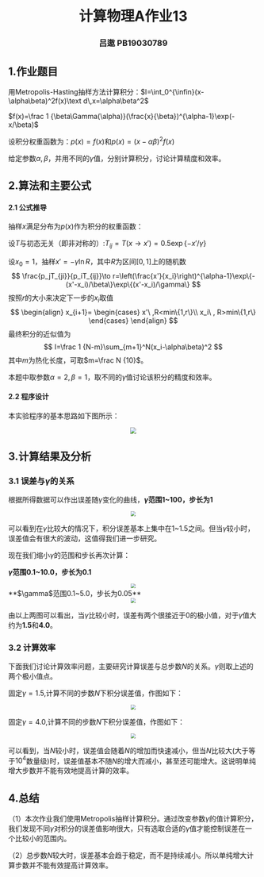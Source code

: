 <h1 align = 'center'>计算物理A作业13</h1>

<h3 align = 'center'>吕遨 PB19030789</h3>

## 1.作业题目

用Metropolis-Hasting抽样方法计算积分：$I=\int_0^{\infin}(x-\alpha\beta)^2f(x)\text d\,x=\alpha\beta^2$

$f(x)=\frac 1 {\beta\Gamma(\alpha)}(\frac{x}{\beta})^{\alpha-1}\exp(-x/\beta)$

设积分权重函数为：$p(x)=f(x)$和$p(x)=(x-\alpha\beta)^2f(x)$

给定参数$\alpha,\beta$，并用不同的$\gamma$值，分别计算积分，讨论计算精度和效率。



## 2.算法和主要公式

#### 2.1 公式推导

抽样$x$满足分布为$p(x)$作为积分的权重函数：

设$T$与初态无关（即非对称的）:$T_{ij}=T(x\to x')=0.5\exp\{-x'/\gamma\}$

设$x_0=1$，抽样$x'=-\gamma\ln R$，其中$R$为区间$[0,1]$上的随机数
$$
\frac{p_jT_{ji}}{p_iT_{ij}}\to r=\left(\frac{x'}{x_i}\right)^{\alpha-1}\exp\{-(x'-x_i)/\beta\}\exp\{(x'-x_i)/\gamma\}
$$
按照$r$的大小来决定下一步的$x_i$取值
$$
\begin{align}
x_{i+1}=
\begin{cases}
x'\ ,R<min\{1,r\}\\
x_i\ , R>min\{1,r\}
\end{cases}
\end{align}
$$
最终积分的近似值为
$$
I=\frac 1 {N-m}\sum_{m+1}^N(x_i-\alpha\beta)^2
$$
其中$m$为热化长度，可取$m=\frac N {10}$。

本题中取参数$\alpha=2,\beta=1$，取不同的$\gamma$值讨论该积分的精度和效率。

#### 2.2 程序设计

本实验程序的基本思路如下图所示：

<div align='center'>
    <img src="1.png" style="zoom:80%;">
</div>	


## 3.计算结果及分析

### 3.1 误差与$\gamma$的关系

根据所得数据可以作出误差随$\gamma$变化的曲线，**$\gamma$范围1~100，步长为1**

<div align='center'>
    <img src="2.png" style="zoom:60%;">
</div>	

可以看到在$\gamma$比较大的情况下，积分误差基本上集中在1~1.5之间。但当$\gamma$较小时，误差值会有很大的波动，这值得我们进一步研究。

现在我们缩小$\gamma$的范围和步长再次计算：

**$\gamma$范围0.1~10.0，步长为0.1**

<div align='center'>
    <img src="3.png" style="zoom:60%;">
</div>	
**$\gamma$范围0.1~5.0，步长为0.05**

<div align='center'>
    <img src="4.png" style="zoom:60%;">
</div>	

由以上两图可以看出，当$\gamma$比较小时，误差有两个很接近于0的极小值，对于$\gamma$值大约为**1.5**和**4.0**。



### 3.2 计算效率

下面我们讨论计算效率问题，主要研究计算误差与总步数$N$的关系。$\gamma$则取上述的两个极小值点。

固定$\gamma=1.5$,计算不同的步数$N$下积分误差值，作图如下：

<div align='center'>
    <img src="5.png" style="zoom:60%;">
</div>	

固定$\gamma=4.0$,计算不同的步数$N$下积分误差值，作图如下：

<div align='center'>
    <img src="6.png" style="zoom:60%;">
</div>	

可以看到，当$N$较小时，误差值会随着$N$的增加而快速减小，但当$N$比较大(大于等于$10^4$数量级)时，误差值基本不随$N$的增大而减小，甚至还可能增大。这说明单纯增大步数并不能有效地提高计算的效率。



## 4.总结

（1）本次作业我们使用Metropolis抽样计算积分。通过改变参数$\gamma$的值计算积分，我们发现不同$\gamma$对积分的误差值影响很大，只有选取合适的$\gamma$值才能控制误差在一个比较小的范围内。

（2）总步数$N$较大时，误差基本会趋于稳定，而不是持续减小。所以单纯增大计算步数并不能有效提高计算效率。